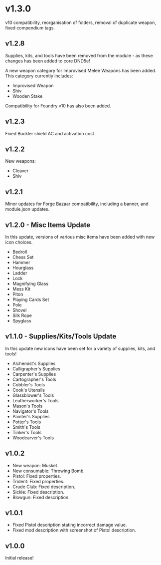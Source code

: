 # v1.3.0

v10 compatibility, reorganisation of folders, removal of duplicate weapon, fixed compendium tags.

## v1.2.8

Supplies, kits, and tools have been removed from the module - as these changes has been added to core DND5e!

A new weapon category for Improvised Melee Weapons has been added. This category currently includes:

- Improvised Weapon
- Shiv
- Wooden Stake

Compatibility for Foundry v10 has also been added.

## v1.2.3

Fixed Buckler shield AC and activation cost

## v1.2.2

New weapons:

- Cleaver
- Shiv

## v1.2.1

Minor updates for Forge Bazaar compatibility, including a banner, and module.json updates.

## v1.2.0 - Misc Items Update

In this update, versions of various misc items have been added with new icon choices.

- Bedroll
- Chess Set
- Hammer
- Hourglass
- Ladder
- Lock
- Magnifying Glass
- Mess Kit
- Piton
- Playing Cards Set
- Pole
- Shovel
- Silk Rope
- Spyglass

## v1.1.0 - Supplies/Kits/Tools Update

In this update new icons have been set for a variety of supplies, kits, and tools!

- Alchemist's Supplies
- Calligrapher's Supplies
- Carpenter's Supplies
- Cartographer's Tools
- Cobbler's Tools
- Cook's Utensils
- Glassblower's Tools
- Leatherworker's Tools
- Mason's Tools
- Navigator's Tools
- Painter's Supplies
- Potter's Tools
- Smith's Tools
- Tinker's Tools
- Woodcarver's Tools

## v1.0.2

- New weapon: Musket.
- New consumable: Throwing Bomb.
- Pistol: Fixed properties.
- Trident: Fixed properties.
- Crude Club: Fixed description.
- Sickle: Fixed description.
- Blowgun: Fixed description.

## v1.0.1

- Fixed Pistol description stating incorrect damage value.
- Fixed mod description with screenshot of Pistol description.

## v1.0.0

Initial release!
